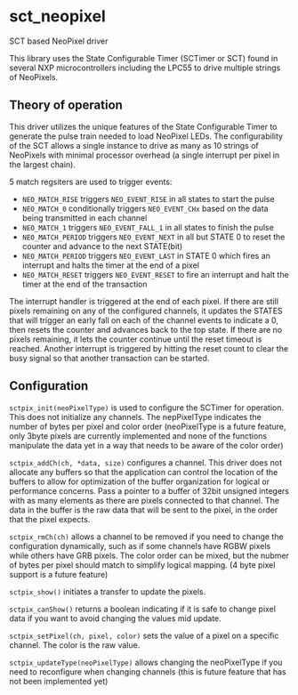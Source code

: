 # sct_neopixel
SCT based NeoPixel driver

This library uses the State Configurable Timer (SCTimer or SCT) found in several NXP microcontrollers including the LPC55 to drive multiple strings of NeoPixels.

## Theory of operation

This driver utilizes the unique features of the State Configurable Timer to generate the pulse train needed to load NeoPixel LEDs.  The configurability of the SCT allows a single instance to drive as many as 10 strings of NeoPixels with minimal processor overhead (a single interrupt per pixel in the largest chain).

5 match regsiters are used to trigger events:

 * `NEO_MATCH_RISE` triggers `NEO_EVENT_RISE` in all states to start the pulse
 * `NEO_MATCH_0` conditionally triggers `NEO_EVENT_CHx` based on the data being transmitted in each channel
 * `NEO_MATCH_1` triggers `NEO_EVENT_FALL_1` in all states to finish the pulse
 * `NEO_MATCH_PERIOD` triggers `NEO_EVENT_NEXT` in all but STATE 0 to reset the counter and advance to the next STATE(bit)
 * `NEO_MATCH_PERIOD` triggers `NEO_EVENT_LAST` in STATE 0 which fires an interrupt and halts the timer at the end of a pixel
 * `NEO_MATCH_RESET` triggers `NEO_EVENT_RESET` to fire an interrupt and halt the timer at the end of the transaction

The interrupt handler is triggered at the end of each pixel.  If there are still pixels remaining on any of the configured channels, it updates the STATES that will trigger an early fall on each of the channel events to indicate a 0, then resets the counter and advances back to the top state.  If there are no pixels remaining, it lets the counter continue until the reset timeout is reached.  Another interrupt is triggered by hitting the reset count to clear the busy signal so that another transaction can be started.

## Configuration

`sctpix_init(neoPixelType)` is used to configure the SCTimer for operation.  This does not initialize any channels.  The nepPixelType indicates the number of bytes per pixel and color order (neoPixelType is a future feature, only 3byte pixels are currently implemented and none of the functions manipulate the data yet in a way that needs to be aware of the color order)

`sctpix_addCh(ch, *data, size)` configures a channel.  This driver does not allocate any buffers so that the application can control the location of the buffers to allow for optimization of the buffer organization for logical or performance concerns.  Pass a pointer to a buffer of 32bit unsigned integers with as many elements as there are pixels connected to that channel.  The data in the buffer is the raw data that will be sent to the pixel, in the order that the pixel expects.

`sctpix_rmCh(ch)` allows a channel to be removed if you need to change the configuration dynamically, such as if some channels have RGBW pixels while others have GRB pixels.  The color order can be mixed, but the nubmer of bytes per pixel should match to simplify logical mapping.  (4 byte pixel support is a future feature)

`sctpix_show()` initiates a transfer to update the pixels.

`sctpix_canShow()` returns a boolean indicating if it is safe to change pixel data if you want to avoid changing the values mid update.

`sctpix_setPixel(ch, pixel, color)` sets the value of a pixel on a specific channel.  The color is the raw value.

`sctpix_updateType(neoPixelType)` allows changing the neoPixelType if you need to reconfigure when changing channels (this is future feature that has not been implemented yet)